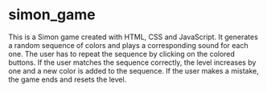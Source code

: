 # simon_game

This is a Simon game created with HTML, CSS and JavaScript. It generates a random sequence of colors and plays a corresponding sound for each one. The user has to repeat the sequence by clicking on the colored buttons. If the user matches the sequence correctly, the level increases by one and a new color is added to the sequence. If the user makes a mistake, the game ends and resets the level.
